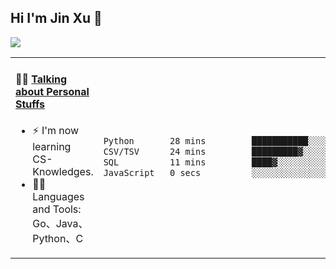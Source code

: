 
## Hi I'm Jin Xu 👋
![](https://komarev.com/ghpvc/?username=jiayouxujin&color=brightgreen&label=PROFILE+VIEWS)



<table align="center">
<tr>
<td valign="top" width="60%">

#### 🏋️‍♀️ <a href="https://github.com/jiayouxujin" target="_blank">Talking about Personal Stuffs</a>
<!-- recent_releases starts -->

- ⚡  I'm now learning CS-Knowledges.  
- 🏊‍♂️ Languages and Tools: Go、Java、Python、C
<!-- recent_releases ends -->
</td>
<td>
 
<!--START_SECTION:waka-->

```txt
Python       28 mins         ███████████░░░░░░░░░░░░░░   43.58 %
CSV/TSV      24 mins         █████████▓░░░░░░░░░░░░░░░   38.27 %
SQL          11 mins         ████▓░░░░░░░░░░░░░░░░░░░░   18.14 %
JavaScript   0 secs          ░░░░░░░░░░░░░░░░░░░░░░░░░   00.02 %
```

<!--END_SECTION:waka-->
 
</td>
</tr>
</table>





